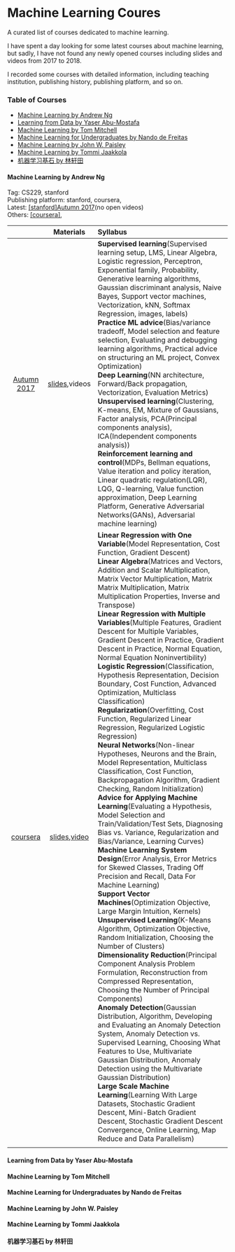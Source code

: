 # Machine Learning Coures

A curated list of courses dedicated to machine learning.

I have spent a day looking for some latest courses about machine learning, but sadly, I have not found any newly opened courses including slides and videos from 2017 to 2018. 

I recorded some courses with detailed information, including teaching institution, publishing history, publishing platform, and so on.

### Table of Courses
- <a href="#AndrewNg">Machine Learning by Andrew Ng</a>
- <a href="#YaserAbu-Mostafa">Learning from Data by Yaser Abu-Mostafa</a>
- <a href="#TomMitchell">Machine Learning by Tom Mitchell</a>
- <a href="#NandodeFreitas">Machine Learning for Undergraduates by Nando de Freitas</a>
- <a href="#JohnW.Paisley">Machine Learning by John W. Paisley</a>
- <a href="#TommiJaakkola">Machine Learning by Tommi Jaakkola</a>
- <a href="#LinXuantian">机器学习基石 by 林轩田</a>

#### <a name="AndrewNg">Machine Learning by Andrew Ng</a>
Tag: CS229, stanford  
Publishing platform: stanford, coursera,    
Latest: [\[stanford\]Autumn 2017](http://cs229.stanford.edu/)\(no open videos)  
Others: [\[coursera\]](https://www.coursera.org/learn/machine-learning),   

| |Materials|Syllabus|
|:-:|:-:|:-|
|[Autumn 2017](http://cs229.stanford.edu/syllabus.html)|[slides](http://cs229.stanford.edu/syllabus.html),videos|**Supervised learning**(Supervised learning setup, LMS, Linear Algebra, Logistic regression, Perceptron, Exponential family, Probability, Generative learning algorithms, Gaussian discriminant analysis, Naive Bayes, Support vector machines, Vectorization, kNN, Softmax Regression, images, labels)<br />**Practice ML advice**(Bias/variance tradeoff, Model selection and feature selection, Evaluating and debugging learning algorithms, Practical advice on structuring an ML project, Convex Optimization)<br />**Deep Learning**(NN architecture, Forward/Back propagation, Vectorization, Evaluation Metrics)<br />**Unsupervised learning**(Clustering, K-means, EM, Mixture of Gaussians, Factor analysis, PCA(Principal components analysis), ICA(Independent components analysis))<br />**Reinforcement learning and control**(MDPs, Bellman equations,  Value iteration and policy iteration, Linear quadratic regulation(LQR), LQG, Q-learning, Value function approximation, Deep Learning Platform, Generative Adversarial Networks(GANs), Adversarial machine learning)|
|[coursera](https://www.coursera.org/learn/machine-learning)|[slides](https://github.com/fengdu78/Coursera-ML-AndrewNg-Notes/tree/master/ppt),[video](https://github.com/fengdu78/Coursera-ML-AndrewNg-Notes)|**Linear Regression with One Variable**(Model Representation, Cost Function, Gradient Descent)<br />**Linear Algebra**(Matrices and Vectors, Addition and Scalar Multiplication, Matrix Vector Multiplication, Matrix Matrix Multiplication, Matrix Multiplication Properties, Inverse and Transpose)<br />**Linear Regression with Multiple Variables**(Multiple Features, Gradient Descent for Multiple Variables, Gradient Descent in Practice, Gradient Descent in Practice, Normal Equation, Normal Equation Noninvertibility)<br />**Logistic Regression**(Classification, Hypothesis Representation, Decision Boundary, Cost Function, Advanced Optimization, Multiclass Classification)<br />**Regularization**(Overfitting, Cost Function, Regularized Linear Regression, Regularized Logistic Regression)<br />**Neural Networks**(Non-linear Hypotheses, Neurons and the Brain, Model Representation, Multiclass Classification, Cost Function, Backpropagation Algorithm, Gradient Checking, Random Initialization)<br />**Advice for Applying Machine Learning**(Evaluating a Hypothesis, Model Selection and Train/Validation/Test Sets, Diagnosing Bias vs. Variance, Regularization and Bias/Variance, Learning Curves)<br />**Machine Learning System Design**(Error Analysis, Error Metrics for Skewed Classes, Trading Off Precision and Recall, Data For Machine Learning)<br />**Support Vector Machines**(Optimization Objective, Large Margin Intuition, Kernels)<br /> **Unsupervised Learning**(K-Means Algorithm, Optimization Objective, Random Initialization, Choosing the Number of Clusters)<br />**Dimensionality Reduction**(Principal Component Analysis Problem Formulation, Reconstruction from Compressed Representation, Choosing the Number of Principal Components)<br />**Anomaly Detection**(Gaussian Distribution, Algorithm, Developing and Evaluating an Anomaly Detection System, Anomaly Detection vs. Supervised Learning, Choosing What Features to Use, Multivariate Gaussian Distribution, Anomaly Detection using the Multivariate Gaussian Distribution)<br />**Large Scale Machine Learning**(Learning With Large Datasets, Stochastic Gradient Descent, Mini-Batch Gradient Descent, Stochastic Gradient Descent Convergence, Online Learning, Map Reduce and Data Parallelism)|
| | | |


#### <a name="YaserAbu-Mostafa">Learning from Data by Yaser Abu-Mostafa</a>


#### <a name="TomMitchell">Machine Learning by Tom Mitchell</a>


#### <a name="NandodeFreitas">Machine Learning for Undergraduates by Nando de Freitas</a>


#### <a name="JohnW.Paisley">Machine Learning by John W. Paisley</a>


#### <a name="TommiJaakkola">Machine Learning by Tommi Jaakkola</a>


#### <a name="LinXuantian">机器学习基石 by 林轩田</a>
